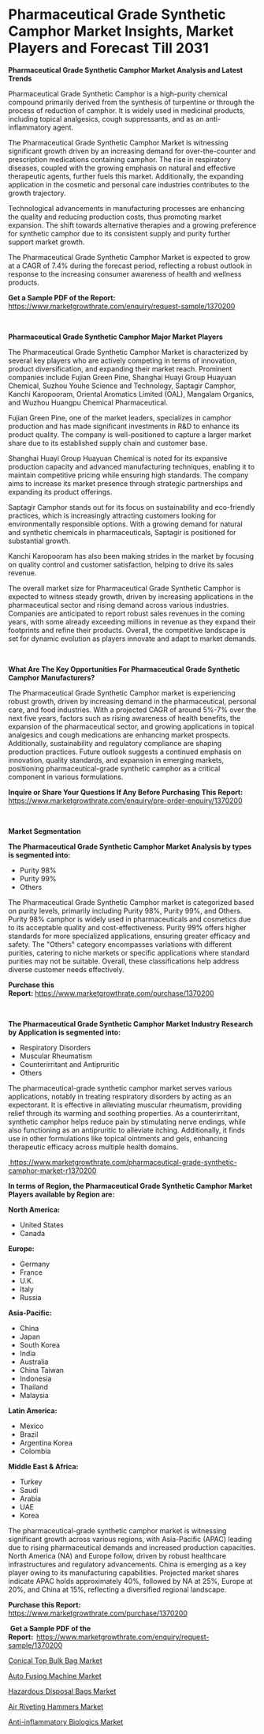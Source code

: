<p><h1>Pharmaceutical Grade Synthetic Camphor Market Insights, Market Players and Forecast Till 2031</h1></p><p><strong>Pharmaceutical Grade Synthetic Camphor Market Analysis and Latest Trends</strong></p>
<p><p>Pharmaceutical Grade Synthetic Camphor is a high-purity chemical compound primarily derived from the synthesis of turpentine or through the process of reduction of camphor. It is widely used in medicinal products, including topical analgesics, cough suppressants, and as an anti-inflammatory agent. </p><p>The Pharmaceutical Grade Synthetic Camphor Market is witnessing significant growth driven by an increasing demand for over-the-counter and prescription medications containing camphor. The rise in respiratory diseases, coupled with the growing emphasis on natural and effective therapeutic agents, further fuels this market. Additionally, the expanding application in the cosmetic and personal care industries contributes to the growth trajectory. </p><p>Technological advancements in manufacturing processes are enhancing the quality and reducing production costs, thus promoting market expansion. The shift towards alternative therapies and a growing preference for synthetic camphor due to its consistent supply and purity further support market growth. </p><p>The Pharmaceutical Grade Synthetic Camphor Market is expected to grow at a CAGR of 7.4% during the forecast period, reflecting a robust outlook in response to the increasing consumer awareness of health and wellness products.</p></p>
<p><strong>Get a Sample PDF of the Report:&nbsp;</strong> <a href="https://www.marketgrowthrate.com/enquiry/request-sample/1370200">https://www.marketgrowthrate.com/enquiry/request-sample/1370200</a></p>
<p>&nbsp;</p>
<p><strong>Pharmaceutical Grade Synthetic Camphor Major Market Players</strong></p>
<p><p>The Pharmaceutical Grade Synthetic Camphor Market is characterized by several key players who are actively competing in terms of innovation, product diversification, and expanding their market reach. Prominent companies include Fujian Green Pine, Shanghai Huayi Group Huayuan Chemical, Suzhou Youhe Science and Technology, Saptagir Camphor, Kanchi Karopooram, Oriental Aromatics Limited (OAL), Mangalam Organics, and Wuzhou Huangpu Chemical Pharmaceutical.</p><p>Fujian Green Pine, one of the market leaders, specializes in camphor production and has made significant investments in R&D to enhance its product quality. The company is well-positioned to capture a larger market share due to its established supply chain and customer base.</p><p>Shanghai Huayi Group Huayuan Chemical is noted for its expansive production capacity and advanced manufacturing techniques, enabling it to maintain competitive pricing while ensuring high standards. The company aims to increase its market presence through strategic partnerships and expanding its product offerings.</p><p>Saptagir Camphor stands out for its focus on sustainability and eco-friendly practices, which is increasingly attracting customers looking for environmentally responsible options. With a growing demand for natural and synthetic chemicals in pharmaceuticals, Saptagir is positioned for substantial growth.</p><p>Kanchi Karopooram has also been making strides in the market by focusing on quality control and customer satisfaction, helping to drive its sales revenue.</p><p>The overall market size for Pharmaceutical Grade Synthetic Camphor is expected to witness steady growth, driven by increasing applications in the pharmaceutical sector and rising demand across various industries. Companies are anticipated to report robust sales revenues in the coming years, with some already exceeding millions in revenue as they expand their footprints and refine their products. Overall, the competitive landscape is set for dynamic evolution as players innovate and adapt to market demands.</p></p>
<p>&nbsp;</p>
<p><strong>What Are The Key Opportunities For Pharmaceutical Grade Synthetic Camphor Manufacturers?</strong></p>
<p><p>The Pharmaceutical Grade Synthetic Camphor market is experiencing robust growth, driven by increasing demand in the pharmaceutical, personal care, and food industries. With a projected CAGR of around 5%-7% over the next five years, factors such as rising awareness of health benefits, the expansion of the pharmaceutical sector, and growing applications in topical analgesics and cough medications are enhancing market prospects. Additionally, sustainability and regulatory compliance are shaping production practices. Future outlook suggests a continued emphasis on innovation, quality standards, and expansion in emerging markets, positioning pharmaceutical-grade synthetic camphor as a critical component in various formulations.</p></p>
<p><strong>Inquire or Share Your Questions If Any Before Purchasing This Report:</strong> <a href="https://www.marketgrowthrate.com/enquiry/pre-order-enquiry/1370200">https://www.marketgrowthrate.com/enquiry/pre-order-enquiry/1370200</a></p>
<p>&nbsp;</p>
<p><strong>Market Segmentation</strong></p>
<p><strong>The Pharmaceutical Grade Synthetic Camphor Market Analysis by types is segmented into:</strong></p>
<p><ul><li>Purity 98%</li><li>Purity 99%</li><li>Others</li></ul></p>
<p><p>The Pharmaceutical Grade Synthetic Camphor market is categorized based on purity levels, primarily including Purity 98%, Purity 99%, and Others. Purity 98% camphor is widely used in pharmaceuticals and cosmetics due to its acceptable quality and cost-effectiveness. Purity 99% offers higher standards for more specialized applications, ensuring greater efficacy and safety. The "Others" category encompasses variations with different purities, catering to niche markets or specific applications where standard purities may not be suitable. Overall, these classifications help address diverse customer needs effectively.</p></p>
<p><strong>Purchase this Report:&nbsp;</strong><a href="https://www.marketgrowthrate.com/purchase/1370200">https://www.marketgrowthrate.com/purchase/1370200</a></p>
<p>&nbsp;</p>
<p><strong>The Pharmaceutical Grade Synthetic Camphor Market Industry Research by Application is segmented into:</strong></p>
<p><ul><li>Respiratory Disorders</li><li>Muscular Rheumatism</li><li>Counterirritant and Antipruritic</li><li>Others</li></ul></p>
<p><p>The pharmaceutical-grade synthetic camphor market serves various applications, notably in treating respiratory disorders by acting as an expectorant. It is effective in alleviating muscular rheumatism, providing relief through its warming and soothing properties. As a counterirritant, synthetic camphor helps reduce pain by stimulating nerve endings, while also functioning as an antipruritic to alleviate itching. Additionally, it finds use in other formulations like topical ointments and gels, enhancing therapeutic efficacy across multiple health domains.</p></p>
<p><a href="https://www.marketgrowthrate.com/pharmaceutical-grade-synthetic-camphor-market-r1370200">&nbsp;https://www.marketgrowthrate.com/pharmaceutical-grade-synthetic-camphor-market-r1370200</a></p>
<p><strong>In terms of Region, the Pharmaceutical Grade Synthetic Camphor Market Players available by Region are:</strong></p>
<p>
    <p> <strong> North America: </strong>
        <ul>
            <li>United States</li>
            <li>Canada</li>
        </ul>
        </p> 
    <p> <strong> Europe: </strong>
        <ul>
            <li>Germany</li>
            <li>France</li>
            <li>U.K.</li>
            <li>Italy</li>
            <li>Russia</li>
        </ul>
        </p> 
    <p> <strong> Asia-Pacific: </strong>
        <ul>
            <li>China</li>
            <li>Japan</li>
            <li>South Korea</li>
            <li>India</li>
            <li>Australia</li>
            <li>China Taiwan</li>
            <li>Indonesia</li>
            <li>Thailand</li>
            <li>Malaysia</li>
        </ul>
        </p> 
    <p> <strong> Latin America: </strong>
        <ul>
            <li>Mexico</li>
            <li>Brazil</li>
            <li>Argentina Korea</li>
            <li>Colombia</li>
        </ul>
        </p> 
    <p> <strong> Middle East & Africa: </strong>
        <ul>
            <li>Turkey</li>
            <li>Saudi</li>
            <li>Arabia</li>
            <li>UAE</li>
            <li>Korea</li>
        </ul>
    </p>
    </p>
<p><p>The pharmaceutical-grade synthetic camphor market is witnessing significant growth across various regions, with Asia-Pacific (APAC) leading due to rising pharmaceutical demands and increased production capacities. North America (NA) and Europe follow, driven by robust healthcare infrastructures and regulatory advancements. China is emerging as a key player owing to its manufacturing capabilities. Projected market shares indicate APAC holds approximately 40%, followed by NA at 25%, Europe at 20%, and China at 15%, reflecting a diversified regional landscape.</p></p>
<p><strong>Purchase this Report: </strong><a href="https://www.marketgrowthrate.com/purchase/1370200">https://www.marketgrowthrate.com/purchase/1370200</a></p>
<p>&nbsp;<strong>Get a Sample PDF of the Report:&nbsp;&nbsp;</strong><a href="https://www.marketgrowthrate.com/enquiry/request-sample/1370200">https://www.marketgrowthrate.com/enquiry/request-sample/1370200</a></p>
<p><strong></strong></p>
<p><p><a href="https://issuu.com/reportprime-2/docs/conical-top-bulk-bag-market-size-20_cc64fc091c3471">Conical Top Bulk Bag Market</a></p><p><a href="https://medium.com/@evekerluke2023/auto-fusing-machine-market-evolution-global-trends-and-regional-dynamics-2024-2031-62fed977cbb4">Auto Fusing Machine Market</a></p><p><a href="https://issuu.com/reportprime-2/docs/hazardous-disposal-bags-market-size_b224e5b1030cde">Hazardous Disposal Bags Market</a></p><p><a href="https://github.com/RoccoManning/Market-Research-Report-List-7/blob/main/air-riveting-hammers-market.md">Air Riveting Hammers Market</a></p><p><a href="https://www.linkedin.com/pulse/anti-inflammatory-biologics-industry-analysis-report-its-7zyhe">Anti-inflammatory Biologics Market</a></p></p>